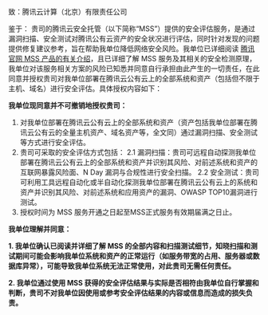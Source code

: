 致：腾讯云计算（北京）有限责任公司

鉴于：
贵司的腾讯云安全托管（以下简称“MSS”）提供的安全评估服务，是通过漏洞扫描、安全测试对腾讯公有云资产的安全状况进行评估，同时针对发现的问题提供修复建议参考，旨在帮助我单位降低网络安全风险。我单位已详细阅读 [腾讯官网 MSS 产品的有关介绍](https://cloud.tencent.com/product/mss)，且已详细了解 MSS 服务及其相关的安全检测原理，我单位对该服务相关方案的风险已知悉并同意自行承担由此产生的一切责任，在此同意并授权贵司对我单位部署在腾讯云公有云上的全部系统和资产（包括但不限于主机、域名）进行安全评估。具体授权内容如下：

**我单位现同意并不可撤销地授权贵司：**
1. 对我单位部署在腾讯云公有云上的全部系统和资产（资产包括我单位部署在腾讯云公有云的全量主机资产、域名资产等，全文同）通过漏洞扫描、安全测试等方式进行安全评估。
2. 贵司可采取的安全评估方式包括：
2.1 漏洞扫描：贵司可远程自动探测我单位部署在腾讯云公有云上的全部系统和资产并识别其风险、对前述系统和资产的互联网暴露风险面、N Day 漏洞与合规性进行安全扫描。
2.2 安全测试：贵司可利用工具远程自动化或半自动化探测我单位部署在腾讯云公有云上的系统和资产并识别其风险、对前述系统和应用资产的漏洞、OWASP TOP10漏洞进行测试。
3. 授权时间为 MSS 服务开通之日起至MSS正式服务有效期届满之日止。

**我单位理解并同意：**

**1. 我单位确认已阅读并详细了解 MSS 的全部内容和扫描测试细节，知晓扫描和测试期间可能会影响我单位系统和资产的正常运行（如服务带宽的占用、服务器或数据库异常），可能导致我单位系统无法正常使用，对此贵司无需任何责任。**

**2. 我单位通过使用 MSS 获得的安全评估结果与实际是否相符由我单位自行掌握和判断，贵司不对我单位因使用或参考安全评估结果的内容或信息而造成的损失负责。**
